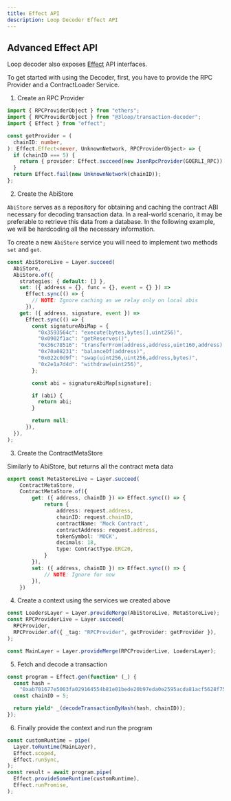 ```yaml
---
title: Effect API
description: Loop Decoder Effect API
---
```


## Advanced Effect API

Loop decoder also exposes [Effect](https://effect.website/) API interfaces.

To get started with using the Decoder, first, you have to provide the RPC Provider and a ContractLoader Service.

1. Create an RPC Provider

```ts
import { RPCProviderObject } from "ethers";
import { RPCProviderObject } from "@3loop/transaction-decoder";
import { Effect } from "effect";

const getProvider = (
  chainID: number,
): Effect.Effect<never, UnknownNetwork, RPCProviderObject> => {
  if (chainID === 5) {
    return { provider: Effect.succeed(new JsonRpcProvider(GOERLI_RPC)) };
  }
  return Effect.fail(new UnknownNetwork(chainID));
};
```

2. Create the AbiStore

`AbiStore` serves as a repository for obtaining and caching the contract ABI necessary for decoding transaction data. In a real-world scenario, it may be preferable to retrieve this data from a database. In the following example, we will be hardcoding all the necessary information.

To create a new `AbiStore` service you will need to implement two methods `set` and `get`.

```ts
const AbiStoreLive = Layer.succeed(
  AbiStore,
  AbiStore.of({
    strategies: { default: [] },
    set: ({ address = {}, func = {}, event = {} }) =>
      Effect.sync(() => {
        // NOTE: Ignore caching as we relay only on local abis
      }),
    get: ({ address, signature, event }) =>
      Effect.sync(() => {
        const signatureAbiMap = {
          "0x3593564c": "execute(bytes,bytes[],uint256)",
          "0x0902f1ac": "getReserves()",
          "0x36c78516": "transferFrom(address,address,uint160,address)	",
          "0x70a08231": "balanceOf(address)",
          "0x022c0d9f": "swap(uint256,uint256,address,bytes)",
          "0x2e1a7d4d": "withdraw(uint256)",
        };

        const abi = signatureAbiMap[signature];

        if (abi) {
          return abi;
        }

        return null;
      }),
  }),
);
```

3. Create the ContractMetaStore

Similarly to AbiStore, but returns all the contract meta data

```ts
export const MetaStoreLive = Layer.succeed(
    ContractMetaStore,
    ContractMetaStore.of({
        get: ({ address, chainID }) => Effect.sync(() => {
            return {
                address: request.address,
                chainID: request.chainID,
                contractName: 'Mock Contract',
                contractAddress: request.address,
                tokenSymbol: 'MOCK',
                decimals: 18,
                type: ContractType.ERC20,
            }
        }),
        set: ({ address, chainID }) => Effect.sync(() => {
            // NOTE: Ignore for now
        }),
    })
```

4. Create a context using the services we created above

```ts
const LoadersLayer = Layer.provideMerge(AbiStoreLive, MetaStoreLive);
const RPCProviderLive = Layer.succeed(
  RPCProvider,
  RPCProvider.of({ _tag: "RPCProvider", getProvider: getProvider }),
);

const MainLayer = Layer.provideMerge(RPCProviderLive, LoadersLayer);
```

5. Fetch and decode a transaction

```ts
const program = Effect.gen(function* (_) {
  const hash =
    "0xab701677e5003fa029164554b81e01bede20b97eda0e2595acda81acf5628f75";
  const chainID = 5;

  return yield* _(decodeTransactionByHash(hash, chainID));
});
```

6. Finally provide the context and run the program

```ts
const customRuntime = pipe(
  Layer.toRuntime(MainLayer),
  Effect.scoped,
  Effect.runSync,
);
const result = await program.pipe(
  Effect.provideSomeRuntime(customRuntime),
  Effect.runPromise,
);
```
